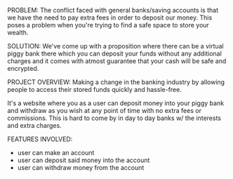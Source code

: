 PROBLEM:
The conflict faced with general banks/saving accounts is that we have the need to pay extra fees in order to deposit our money. This poses a problem when you're trying to find a safe space to store your wealth.

SOLUTION:
We've come up with a proposition where there can be a virtual piggy bank there which you can deposit your funds without any additional charges and it comes with atmost guarantee that your cash will be safe and encrypted. 

PROJECT OVERVIEW:
Making a change in the banking industry by allowing people to access their stored funds quickly and hassle-free.

It's a website where you as a user can deposit money into your piggy bank and withdraw as you wish at any point of time with no extra fees or commissions. This is hard to come by in day to day banks w/ the interests and extra charges.

FEATURES INVOLVED:
- user can make an account
- user can deposit said money into the account
- user can withdraw money from the account
